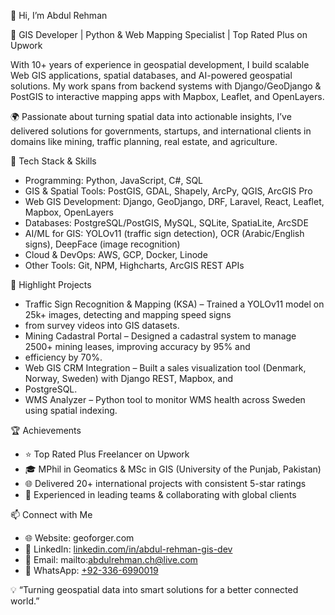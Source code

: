 👋 Hi, I’m Abdul Rehman

🚀 GIS Developer | Python & Web Mapping Specialist | Top Rated Plus on Upwork

With 10+ years of experience in geospatial development, I build scalable Web GIS applications, spatial databases, and
AI-powered geospatial solutions. My work spans from backend systems with Django/GeoDjango & PostGIS to interactive
mapping apps with Mapbox, Leaflet, and OpenLayers.

🌍 Passionate about turning spatial data into actionable insights, I’ve delivered solutions for governments, startups,
and international clients in domains like mining, traffic planning, real estate, and agriculture.

🔧 Tech Stack & Skills

* Programming: Python, JavaScript, C#, SQL
* GIS & Spatial Tools: PostGIS, GDAL, Shapely, ArcPy, QGIS, ArcGIS Pro
* Web GIS Development: Django, GeoDjango, DRF, Laravel, React, Leaflet, Mapbox, OpenLayers
* Databases: PostgreSQL/PostGIS, MySQL, SQLite, SpatiaLite, ArcSDE
* AI/ML for GIS: YOLOv11 (traffic sign detection), OCR (Arabic/English signs), DeepFace (image recognition)
* Cloud & DevOps: AWS, GCP, Docker, Linode
* Other Tools: Git, NPM, Highcharts, ArcGIS REST APIs

📌 Highlight Projects

* Traffic Sign Recognition & Mapping (KSA) – Trained a YOLOv11 model on 25k+ images, detecting and mapping speed signs
* from survey videos into GIS datasets.
* Mining Cadastral Portal – Designed a cadastral system to manage 2500+ mining leases, improving accuracy by 95% and
* efficiency by 70%.
* Web GIS CRM Integration – Built a sales visualization tool (Denmark, Norway, Sweden) with Django REST, Mapbox, and
* PostgreSQL.
* WMS Analyzer – Python tool to monitor WMS health across Sweden using spatial indexing.

🏆 Achievements

* ⭐ Top Rated Plus Freelancer on Upwork
* 🎓 MPhil in Geomatics & MSc in GIS (University of the Punjab, Pakistan)
* 🌐 Delivered 20+ international projects with consistent 5-star ratings
* 🤝 Experienced in leading teams & collaborating with global clients

📫 Connect with Me

* 🌐 Website: geoforger.com
* 💼 LinkedIn: [linkedin.com/in/abdul-rehman-gis-dev](https://linkedin.com/in/abdul-rehman-gis-dev)
* 📧 Email: mailto:abdulrehman.ch@live.com
* 📱 WhatsApp: [+92-336-6990019](https://wa.me/923366990019)

💡 “Turning geospatial data into smart solutions for a better connected world.”